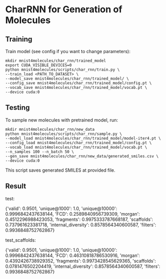 # CharRNN for Generation of Molecules

## Training

Train model (see config if you want to change parameters):

```
mkdir mnist4molecules/char_rnn/trained_model
export CUDA_VISIBLE_DEVICES=0
python mnist4molecules/scripts/char_rnn/train.py \
--train_load <PATH_TO_DATASET> \ 
--model_save mnist4molecules/char_rnn/trained_model/ \
--config_save mnist4molecules/char_rnn/trained_model/config.pt \ 
--vocab_save mnist4molecules/char_rnn/trained_model/vocab.pt \
--device cuda:0 
```

## Testing
To sample new molecules with pretrained model, run:
```
mkdir mnist4molecules/char_rnn/new_data
python mnist4molecules/scripts/char_rnn/sample.py \ 
--model_load mnist4molecules/char_rnn/trained_model/model-iter4.pt \
--config_load mnist4molecules/char_rnn/trained_model/config.pt \
--vocab_load mnist4molecules/char_rnn/trained_model/vocab.pt \
--n_samples 100 --n_batch 50 \ 
--gen_save mnist4molecules/char_rnn/new_data/generated_smiles.csv \
--device cuda:0 
```
This script saves generated SMILES at provided file. 

## Result

test:

{'valid': 0.9501, 'unique@1000': 1.0, 'unique@10000': 0.9996842437638144, 'FCD': 0.2589840956739309, 'morgan': 0.4512296988423053, 'fragments': 0.9975333787668187, 'scaffolds': 0.737961623381718, 'internal_diversity': 0.8578564340600587, 'filters': 0.9936848752762867}

test_scaffolds:

{'valid': 0.9501, 'unique@1000': 1.0, 'unique@10000': 0.9996842437638144, 'FCD': 0.46310818786530916, 'morgan': 0.4392426738929352, 'fragments': 0.9973428545629365, 'scaffolds': 0.0781476502204419, 'internal_diversity': 0.8578564340600587, 'filters': 0.9936848752762867}
